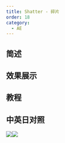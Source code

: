 ```yaml
---
title: Shatter - 碎片
order: 18
category:
  - AE
---
```


## 简述

## 效果展示

## 教程

## 中英日对照

![](https://mir.yuelili.com/wp-content/uploads/user/AE/effects/AE-Effects-Simulation-Shatter.png)![](https://mir.yuelili.com/wp-content/uploads/user/AE/effects/AE-Effects-Simulation-Shatter_cn.png)
